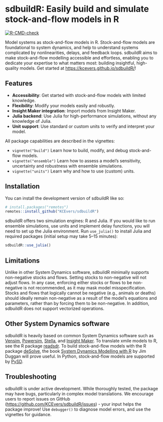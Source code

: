 
<!-- README.md is generated from README.Rmd. Please edit that file -->

# sdbuildR: Easily build and simulate stock-and-flow models in R

<!-- badges: start -->

[![R-CMD-check](https://github.com/KCEvers/sdbuildR/actions/workflows/R-CMD-check.yaml/badge.svg)](https://github.com/KCEvers/sdbuildR/actions/workflows/R-CMD-check.yaml)
<!-- badges: end -->

Model systems as stock-and-flow models in R. Stock-and-flow models are
foundational to system dynamics, and help to understand systems
complicated by nonlinearities, delays, and feedback loops. sdbuildR aims
to make stock-and-flow modelling accessible and effortless, enabling you
to dedicate your expertise to what matters most: building insightful,
high-quality models. Get started at
<https://kcevers.github.io/sdbuildR/>!

## Features

- **Accessibility**: Get started with stock-and-flow models with limited
  knowledge.
- **Flexibility**: Modify your models easily and robustly.
- **Insight Maker integration**: Import models from Insight Maker.
- **Julia backend**: Use Julia for high-performance simulations, without
  any knowledge of Julia.
- **Unit support**: Use standard or custom units to verify and interpret
  your model.

All package capabilities are described in the vignettes:

- `vignette("build")` Learn how to build, modify, and debug
  stock-and-flow models.
- `vignette("ensemble")` Learn how to assess a model’s sensitivity,
  uncertainty and robustness with ensemble simulations.
- `vignette("units")` Learn why and how to use (custom) units.
  <!-- 3. **Delays**: Not all dynamics are instantaneous. Learn about delays (fixed, smooth, material and information) and how to implement them with sdbuildR. -->
  <!-- 4. **Sensitivity**:  -->

## Installation

You can install the development version of sdbuildR like so:

``` r
# install.packages("remotes")
remotes::install_github("KCEvers/sdbuildR")
```

sdbuildR offers two simulation engines: R and Julia. If you would like
to run ensemble simulations, use units and implement delay functions,
you will need to set up the Julia environment. Run `use_julia()` to
install Julia and required packages (initial setup may take 5–15
minutes):

``` r
sdbuildR::use_julia()
```

## Limitations

<!-- Unlike other System Dynamics software, sdbuildR makes a distinction between static and dynamic variables. This means that static variables - the initial values of stocks, constants, and graphical functions - cannot depend on dynamic variables - auxiliaries and flows. If this is the case, an error will be thrown with the problematic dependencies and the model will not be simulated.  -->

Unlike in other System Dynamics software, sdbuildR minimally supports
non-negative stocks and flows. Setting stocks to non-negative will not
adjust flows. In any case, enforcing either stocks or flows to be
non-negative is not recommended, as it may mask model misspecification.
Stocks and flows that logically cannot be negative (e.g., animals or
deaths) should ideally remain non-negative as a result of the model’s
equations and parameters, rather than by forcing them to be
non-negative. In addition, sdbuildR does not support vectorized
operations.

## Other System Dynamics software

sdbuildR is heavily based on common System Dynamics software such as
[Vensim](https://vensim.com/), [Powersim](https://powersim.com/),
[Stella](https://www.iseesystems.com/), and [Insight
Maker](https://insightmaker.com/). To translate xmile models to R, see
the R package [readsdr](https://github.com/jandraor/readsdr). To build
stock-and-flow models with the R package
[deSolve](https://cran.r-project.org/web/packages/deSolve/index.html),
the book [System Dynamics Modelling with
R](https://link.springer.com/book/10.1007/978-3-319-34043-2) by Jim
Duggan will prove useful. In Python, stock-and-flow models are supported
by [PySD](https://pysd.readthedocs.io/en/master/).

## Troubleshooting

sdbuildR is under active development. While thoroughly tested, the
package may have bugs, particularly in complex model translations. We
encourage users to report issues on GitHub
(<https://github.com/KCEvers/sdbuildR/issues>) - your input helps the
package improve! Use `debugger()` to diagnose model errors, and use the
vignettes for guidance.
